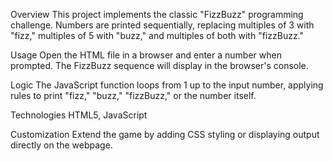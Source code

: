 Overview
This project implements the classic "FizzBuzz" programming challenge. Numbers are printed sequentially, replacing multiples of 3 with "fizz," multiples of 5 with "buzz," and multiples of both with "fizzBuzz."

Usage
Open the HTML file in a browser and enter a number when prompted. The FizzBuzz sequence will display in the browser's console.

Logic
The JavaScript function loops from 1 up to the input number, applying rules to print "fizz," "buzz," "fizzBuzz," or the number itself.

Technologies
HTML5, JavaScript

Customization
Extend the game by adding CSS styling or displaying output directly on the webpage.
